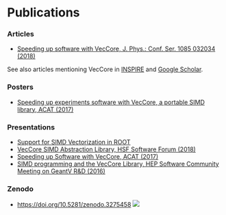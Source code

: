 # Publications

### Articles

* [Speeding up software with VecCore, J. Phys.: Conf. Ser. 1085 032034 (2018)](https://iopscience.iop.org/article/10.1088/1742-6596/1085/3/032034/pdf)

See also articles mentioning VecCore in [INSPIRE](https://inspirehep.net/literature?q=VecCore) and
[Google Scholar](https://scholar.google.com/scholar?q=%22VecCore%22).

### Posters

* [Speeding up experiments software with VecCore, a portable SIMD library, ACAT (2017)](https://indico.cern.ch/event/567550/contributions/2627166/attachments/1511359/2357049/Speeding_up_Soft)

### Presentations

* [Support for SIMD Vectorization in ROOT](https://indico.cern.ch/event/697389/contributions/3062036/)
* [VecCore SIMD Abstraction Library, HSF Software Forum (2018)](https://indico.cern.ch/event/736105/)
* [Speeding up Software with VecCore, ACAT (2017)](https://indico.cern.ch/event/567550/contributions/2700128/)
* [SIMD programming and the VecCore Library, HEP Software Community Meeting on GeantV R&D (2016)](https://indico.cern.ch/event/570876/contributions/2347250/)

### Zenodo

* <a href="https://doi.org/10.5281/zenodo.3275458">https://doi.org/10.5281/zenodo.3275458 <img src="https://zenodo.org/badge/DOI/10.5281/zenodo.3275458.svg" /></a>

